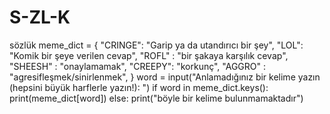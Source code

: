 # S-ZL-K
sözlük
meme_dict = {
            "CRINGE": "Garip ya da utandırıcı bir şey",
            "LOL": "Komik bir şeye verilen cevap",
            "ROFL" : "bir şakaya karşılık cevap",
            "SHEESH" : "onaylamamak",
            "CREEPY": "korkunç",
            "AGGRO" : "agresifleşmek/sinirlenmek",
            }
word = input("Anlamadığınız bir kelime yazın (hepsini büyük harflerle yazın!): ")
if word in meme_dict.keys():
    print(meme_dict[word])
else:
    print("böyle bir kelime bulunmamaktadır")
